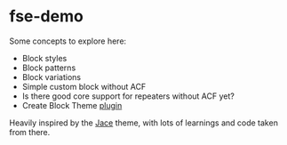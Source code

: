 # fse-demo

Some concepts to explore here:

  - Block styles
  - Block patterns
  - Block variations
  - Simple custom block without ACF
  - Is there good core support for repeaters without ACF yet?
  - Create Block Theme [plugin](https://wordpress.org/plugins/create-block-theme/)
  
Heavily inspired by the [Jace](https://wordpress.org/themes/jace/) theme, with lots of learnings and code taken from there.
